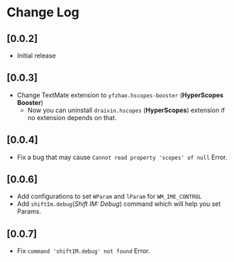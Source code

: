 # Change Log

## [0.0.2]

- Initial release

## [0.0.3]

- Change TextMate extension to `yfzhao.hscopes-booster` (**HyperScopes Booster**)
    - Now you can uninstall `draivin.hscopes` (**HyperScopes**) extension if no extension depends on that.

## [0.0.4]

- Fix a bug that may cause `Cannot read property 'scopes' of null` Error.

## [0.0.6]

- Add configurations to set `WParam` and `lParam` for `WM_IME_CONTROL`
- Add `shiftIm.debug`(*Shift IM: Debug*) command which will help you set Params.

## [0.0.7]
- Fix `command 'shiftIM.debug' not found` Error.

